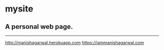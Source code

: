 mysite
========

A personal web page.
-------------------------------------------------------------
-------------------------------------------------------------

http://manishagarwal.herokuapp.com
https://iammanishagarwal.com

